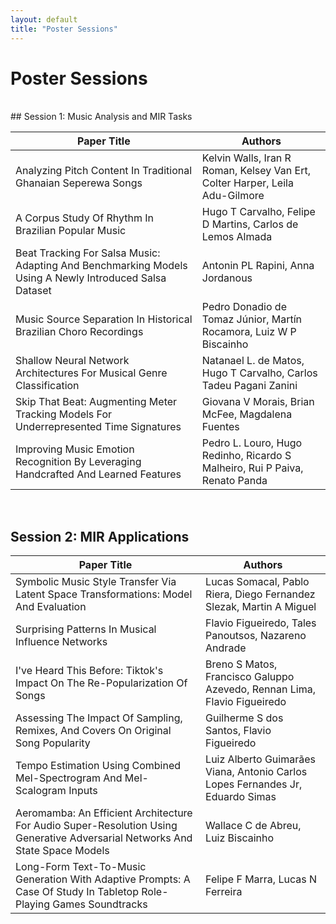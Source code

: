 ```yaml
---
layout: default
title: "Poster Sessions"
---
```


# Poster Sessions

<br>
## Session 1: Music Analysis and MIR Tasks
<table class="registration-table mb-0 mx-auto"><thead>
  <tr>
    <th>Paper Title</th>
    <th>Authors</th>
  </tr></thead>
<tbody>
  <tr>
    <td>Analyzing Pitch Content In Traditional Ghanaian Seperewa Songs</td>
    <td>Kelvin Walls, Iran R Roman, Kelsey Van Ert, Colter Harper, Leila Adu-Gilmore</td>
  </tr>
  <tr>
    <td>A Corpus Study Of Rhythm In Brazilian Popular Music</td>
    <td>Hugo T Carvalho, Felipe D Martins, Carlos de Lemos Almada</td>
  </tr>
  <tr>
    <td>Beat Tracking For Salsa Music: Adapting And Benchmarking Models Using A Newly Introduced Salsa Dataset</td>
    <td>Antonin PL Rapini, Anna Jordanous</td>
  </tr>
  <tr>
    <td>Music Source Separation In Historical Brazilian Choro Recordings</td>
    <td>Pedro Donadio de Tomaz Júnior, Martín Rocamora, Luiz W P Biscainho</td>
  </tr>
  <tr>
    <td>Shallow Neural Network Architectures For Musical Genre Classification</td>
    <td>Natanael L. de Matos, Hugo T Carvalho, Carlos Tadeu Pagani Zanini</td>
  </tr>
  <tr>
    <td>Skip That Beat: Augmenting Meter Tracking Models For Underrepresented Time Signatures</td>
    <td>Giovana V Morais, Brian McFee, Magdalena Fuentes</td>
  </tr>
  <tr>
    <td>Improving Music Emotion Recognition By Leveraging Handcrafted And Learned Features</td>
    <td>Pedro L. Louro, Hugo Redinho, Ricardo S Malheiro, Rui P Paiva, Renato Panda</td>
  </tr>
</tbody></table>


<br>

## Session 2: MIR Applications

<table class="registration-table mb-0 mx-auto"><thead>
  <tr>
    <th>Paper Title</th>
    <th>Authors</th>
  </tr></thead>
<tbody>
  <tr>
    <td>Symbolic Music Style Transfer Via Latent Space Transformations: Model And Evaluation</td>
    <td>Lucas Somacal, Pablo Riera, Diego Fernandez Slezak, Martin A Miguel</td>
  </tr>
  <tr>
    <td>Surprising Patterns In Musical Influence Networks</td>
    <td>Flavio Figueiredo, Tales Panoutsos, Nazareno Andrade</td>
  </tr>
  <tr>
    <td>I've Heard This Before: Tiktok's Impact On The Re-Popularization Of Songs</td>
    <td>Breno S Matos, Francisco Galuppo Azevedo, Rennan Lima, Flavio Figueiredo</td>
  </tr>
  <tr>
    <td>Assessing The Impact Of Sampling, Remixes, And Covers On Original Song Popularity</td>
    <td>Guilherme S dos Santos, Flavio Figueiredo</td>
  </tr>
  <tr>
    <td>Tempo Estimation Using Combined Mel-Spectrogram And Mel-Scalogram Inputs</td>
    <td>Luiz Alberto Guimarães Viana, Antonio Carlos Lopes Fernandes Jr, Eduardo Simas</td>
  </tr>
  <tr>
    <td>Aeromamba: An Efficient Architecture For Audio Super-Resolution Using Generative Adversarial Networks And State Space Models</td>
    <td>Wallace C de Abreu, Luiz Biscainho</td>
  </tr>
  <tr>
    <td>Long-Form Text-To-Music Generation With Adaptive Prompts: A Case Of Study In Tabletop Role-Playing Games Soundtracks</td>
    <td>Felipe F Marra, Lucas N Ferreira</td>
  </tr>
</tbody></table>

<br>
